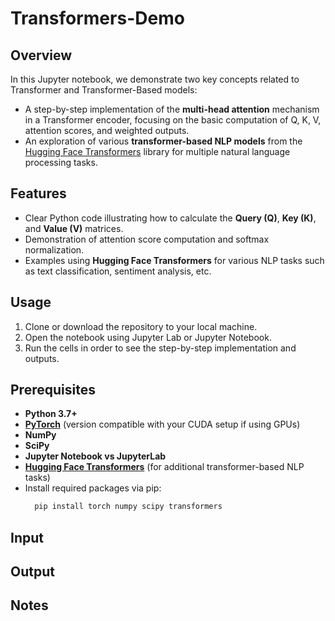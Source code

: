 # Transformers-Demo

## Overview
In this Jupyter notebook, we demonstrate two key concepts related to Transformer and Transformer-Based models:  
  - A step-by-step implementation of the **multi-head attention** mechanism in a Transformer encoder, focusing on the basic computation of Q, K, V, attention scores, and weighted outputs.
  - An exploration of various **transformer-based NLP models** from the [Hugging Face Transformers](https://github.com/huggingface/transformers) library for multiple natural language processing tasks.  

## Features
  - Clear Python code illustrating how to calculate the **Query (Q)**, **Key (K)**, and **Value (V)** matrices.
  - Demonstration of attention score computation and softmax normalization.
  - Examples using **Hugging Face Transformers** for various NLP tasks such as text classification, sentiment analysis, etc.  

## Usage 
  1. Clone or download the repository to your local machine.
  2. Open the notebook using Jupyter Lab or Jupyter Notebook.
  3. Run the cells in order to see the step-by-step implementation and outputs.  

## Prerequisites
  - **Python 3.7+**
  - [**PyTorch**](https://pytorch.org/) (version compatible with your CUDA setup if using GPUs)
  - **NumPy**
  - **SciPy**
  - **Jupyter Notebook vs JupyterLab**
  - [**Hugging Face Transformers**](https://github.com/huggingface/transformers) (for additional transformer-based NLP tasks)
  - Install required packages via pip:
      ```bash
        pip install torch numpy scipy transformers
      ```

## Input

## Output

## Notes
